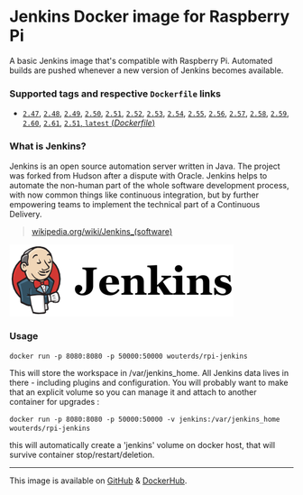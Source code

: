# Jenkins Docker image for Raspberry Pi

A basic Jenkins image that's compatible with Raspberry Pi. Automated builds are pushed whenever a new version of Jenkins becomes available.

### Supported tags and respective `Dockerfile` links

- [`2.47`](https://github.com/wouterds/rpi-jenkins/tree/2.47/Dockerfile), [`2.48`](https://github.com/wouterds/rpi-jenkins/tree/2.48/Dockerfile), [`2.49`](https://github.com/wouterds/rpi-jenkins/tree/2.49/Dockerfile), [`2.50`](https://github.com/wouterds/rpi-jenkins/tree/2.50/Dockerfile), [`2.51`](https://github.com/wouterds/rpi-jenkins/tree/2.51/Dockerfile), [`2.52`](https://github.com/wouterds/rpi-jenkins/tree/2.52/Dockerfile), [`2.53`](https://github.com/wouterds/rpi-jenkins/tree/2.53/Dockerfile), [`2.54`](https://github.com/wouterds/rpi-jenkins/tree/2.54/Dockerfile), [`2.55`](https://github.com/wouterds/rpi-jenkins/tree/2.55/Dockerfile), [`2.56`](https://github.com/wouterds/rpi-jenkins/tree/2.56/Dockerfile), [`2.57`](https://github.com/wouterds/rpi-jenkins/tree/2.57/Dockerfile), [`2.58`](https://github.com/wouterds/rpi-jenkins/tree/2.58/Dockerfile), [`2.59`](https://github.com/wouterds/rpi-jenkins/tree/2.59/Dockerfile), [`2.60`](https://github.com/wouterds/rpi-jenkins/tree/2.60/Dockerfile), [`2.61`](https://github.com/wouterds/rpi-jenkins/tree/2.61/Dockerfile), [`2.51`, `latest` (*Dockerfile*)](https://github.com/wouterds/rpi-jenkins/tree/2.51/Dockerfile)

### What is Jenkins?

Jenkins is an open source automation server written in Java. The project was forked from Hudson after a dispute with Oracle. Jenkins helps to automate the non-human part of the whole software development process, with now common things like continuous integration, but by further empowering teams to implement the technical part of a Continuous Delivery.

> [wikipedia.org/wiki/Jenkins_(software)](http://en.wikipedia.org/wiki/Jenkins_(software))

![logo](https://raw.githubusercontent.com/docker-library/docs/3ab4dafb41dd0e959ff9322b3c50af2519af6d85/jenkins/logo.png)

### Usage

```
docker run -p 8080:8080 -p 50000:50000 wouterds/rpi-jenkins
```

This will store the workspace in /var/jenkins_home. All Jenkins data lives in there - including plugins and configuration.
You will probably want to make that an explicit volume so you can manage it and attach to another container for upgrades :

```
docker run -p 8080:8080 -p 50000:50000 -v jenkins:/var/jenkins_home wouterds/rpi-jenkins
```

this will automatically create a 'jenkins' volume on docker host, that will survive container stop/restart/deletion.

---

This image is available on [GitHub](https://github.com/wouterds/rpi-jenkins) & [DockerHub](https://hub.docker.com/r/wouterds/rpi-jenkins).
